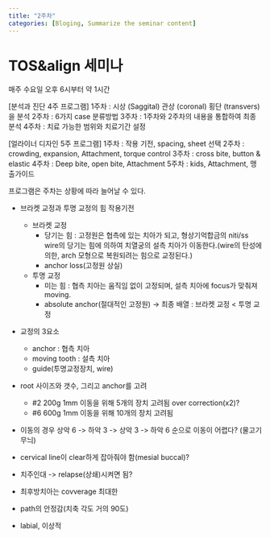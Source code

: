 ```yaml
---
title: "2주차"
categories: [Bloging, Summarize the seminar content]
---
```


# TOS&align 세미나
매주 수요일 오후 6시부터 약 1시간

[분석과 진단 4주 프로그램]
1주차 : 시상 (Saggital) 관상 (coronal) 횡단 (transvers)을 분석
2주차 : 6가지 case 분류방법
3주차 : 1주차와 2주차의 내용을 통합하여 최종 분석
4주차 : 치료 가능한 범위와 치료기간 설정

[얼라이너 디자인 5주 프로그램]
1주차 : 작용 기전, spacing, sheet 선택
2주차 : crowding, expansion, Attachment, torque control
3주차 : cross bite, button & elastic
4주차 : Deep bite, open bite, Attachment
5주차 : kids, Attachment, 맹출가이드

프로그램은 주차는 상황에 따라 늘어날 수 있다.


- 브라켓 교정과 투명 교정의 힘 작용기전
  - 브라켓 교정
     - 당기는 힘 : 고정원은 협측에 있는 치아가 되고, 형상기억합금의 niti/ss wire의 당기는 힘에 의하여 치열궁의 설측 치아가 이동한다.(wire의 탄성에 의한, arch 모형으로 복원되려는 힘으로 교정된다.)
     - anchor loss(고정원 상실) 
  - 투명 교정
    - 미는 힘 : 협측 치아는 움직임 없이 고정되며, 설측 치아에 focus가 맞춰져 moving.
    - absolute anchor(절대적인 고정원) -> 최종 배열 : 브라켓 교정 < 투명 교정
     

- 교정의 3요소
  - anchor : 협측 치아
  - moving tooth : 설측 치아
  - guide(투명교정장치, wire) 


- root 사이즈와 갯수, 그리고 anchor를 고려
  - #2 200g 1mm 이동을 위해 5개의 장치 고려됨 over correction(x2)?
  - #6 600g 1mm 이동을 위해 10개의 장치 고려됨

- 이동의 경우 상악 6 -> 하악 3 -> 상악 3 -> 하악 6 순으로 이동이 어렵다? (물고기 무늬)
- cervical line이 clear하게 잡아줘야 함(mesial buccal)?
- 치주인대 -> relapse(상쇄)시켜면 됨?

- 최후방치아는 covverage 최대한
- path의 안정감(치축 각도 거의 90도)
- labial, 이상적



